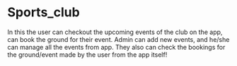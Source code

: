 # Sports_club
In this the user can checkout the upcoming events of the club on the app, can book the ground for their event. Admin can add new events, and he/she can manage all the events from app. 
They also can check the bookings for the ground/event made by the user from the app itself!
